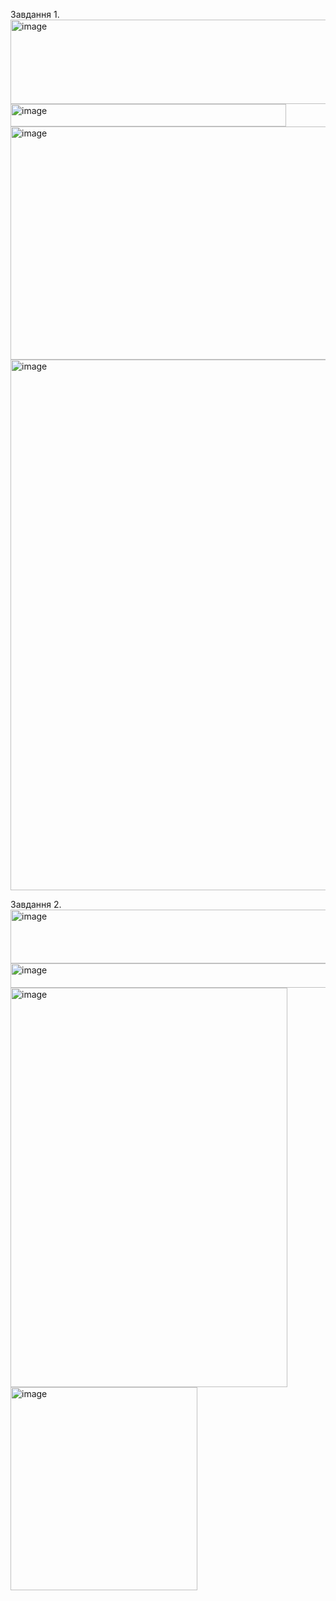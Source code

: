 Завдання 1.
<img width="592" height="135" alt="image" src="https://github.com/user-attachments/assets/f5e08e75-9089-440b-9acb-1f4628c66e9f" />
<img width="441" height="36" alt="image" src="https://github.com/user-attachments/assets/82c29abe-0212-435d-bb2b-a24132caf45a" />
<img width="708" height="373" alt="image" src="https://github.com/user-attachments/assets/4faba194-a1c7-478b-b1c9-bd90656b1db7" />
<img width="814" height="849" alt="image" src="https://github.com/user-attachments/assets/13439cc3-009a-472a-b186-4c0ed0cb5bbd" />

Завдання 2.
<img width="582" height="86" alt="image" src="https://github.com/user-attachments/assets/74ef1c87-0bee-4468-8c7c-029a858aeddd" />
<img width="573" height="39" alt="image" src="https://github.com/user-attachments/assets/e63b3ec6-9032-4708-b061-26dc2376d10d" />
<img width="443" height="639" alt="image" src="https://github.com/user-attachments/assets/228d1c6d-5444-4a40-9506-4ee91e13322f" />
<img width="299" height="325" alt="image" src="https://github.com/user-attachments/assets/1c8b88d6-1e22-46c8-ad03-711c91f81d8a" />




